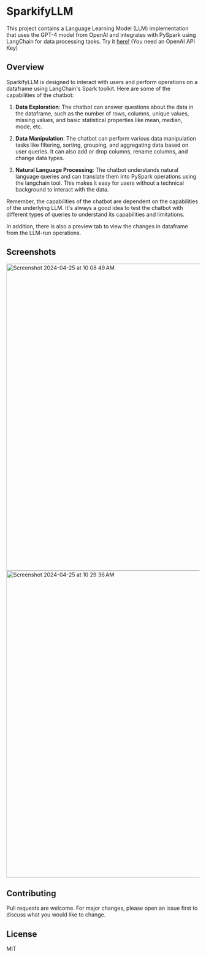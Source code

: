 # SparkifyLLM

This project contains a Language Learning Model (LLM) implementation that uses the GPT-4 model from OpenAI and integrates with PySpark using LangChain for data processing tasks. Try it [here!](https://sparkify-llm.streamlit.app) (You need an OpenAI API Key)

## Overview

SparkifyLLM is designed to interact with users and perform operations on a dataframe using LangChain's Spark toolkit. Here are some of the capabilities of the chatbot:

1. **Data Exploration**: The chatbot can answer questions about the data in the dataframe, such as the number of rows, columns, unique values, missing values, and basic statistical properties like mean, median, mode, etc.

2. **Data Manipulation**: The chatbot can perform various data manipulation tasks like filtering, sorting, grouping, and aggregating data based on user queries. It can also add or drop columns, rename columns, and change data types.

3. **Natural Language Processing**: The chatbot understands natural language queries and can translate them into PySpark operations using the langchain tool. This makes it easy for users without a technical background to interact with the data.

Remember, the capabilities of the chatbot are dependent on the capabilities of the underlying LLM. It's always a good idea to test the chatbot with different types of queries to understand its capabilities and limitations.

In addition, there is also a preview tab to view the changes in dataframe from the LLM-run operations.

## Screenshots
<img width="800" alt="Screenshot 2024-04-25 at 10 08 49 AM" src="https://github.com/jeffersonaaron25/sparkify-llm/assets/53298971/ac86a488-d67c-4bc2-a38f-0f56af89bfec">
<img width="800" alt="Screenshot 2024-04-25 at 10 29 36 AM" src="https://github.com/jeffersonaaron25/sparkify-llm/assets/53298971/467f8efd-e226-464f-9d85-9574622ebcd5">


## Contributing
Pull requests are welcome. For major changes, please open an issue first to discuss what you would like to change.

## License
MIT
